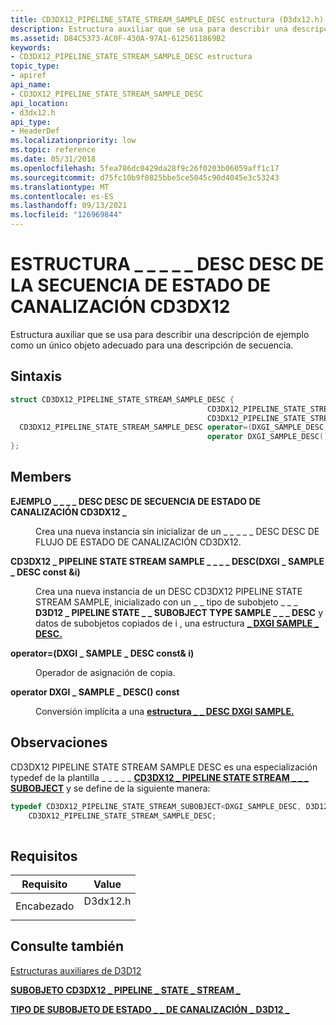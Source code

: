 ```yaml
---
title: CD3DX12_PIPELINE_STATE_STREAM_SAMPLE_DESC estructura (D3dx12.h)
description: Estructura auxiliar que se usa para describir una descripción de ejemplo como un único objeto adecuado para una descripción de secuencia.
ms.assetid: D84C5373-AC0F-430A-97A1-6125611869B2
keywords:
- CD3DX12_PIPELINE_STATE_STREAM_SAMPLE_DESC estructura
topic_type:
- apiref
api_name:
- CD3DX12_PIPELINE_STATE_STREAM_SAMPLE_DESC
api_location:
- d3dx12.h
api_type:
- HeaderDef
ms.localizationpriority: low
ms.topic: reference
ms.date: 05/31/2018
ms.openlocfilehash: 5fea786dc0429da28f9c26f0203b06059aff1c17
ms.sourcegitcommit: d75fc10b9f0825bbe5ce5045c90d4045e3c53243
ms.translationtype: MT
ms.contentlocale: es-ES
ms.lasthandoff: 09/13/2021
ms.locfileid: "126969844"
---
```

# <a name="cd3dx12_pipeline_state_stream_sample_desc-structure"></a>ESTRUCTURA \_ \_ \_ \_ \_ DESC DESC DE LA SECUENCIA DE ESTADO DE CANALIZACIÓN CD3DX12

Estructura auxiliar que se usa para describir una descripción de ejemplo como un único objeto adecuado para una descripción de secuencia.

## <a name="syntax"></a>Sintaxis


```C++
struct CD3DX12_PIPELINE_STATE_STREAM_SAMPLE_DESC {
                                            CD3DX12_PIPELINE_STATE_STREAM_SAMPLE_DESC;
                                            CD3DX12_PIPELINE_STATE_STREAM_SAMPLE_DESC(DXGI_SAMPLE_DESC const &i);
  CD3DX12_PIPELINE_STATE_STREAM_SAMPLE_DESC operator=(DXGI_SAMPLE_DESC const& i);
                                            operator DXGI_SAMPLE_DESC() const;
};
```



## <a name="members"></a>Members

<dl> <dt>

**EJEMPLO \_ \_ \_ \_ DESC DESC DE SECUENCIA DE ESTADO DE CANALIZACIÓN CD3DX12 \_**
</dt> <dd>

Crea una nueva instancia sin inicializar de un \_ \_ \_ \_ \_ DESC DESC DE FLUJO DE ESTADO DE CANALIZACIÓN CD3DX12.

</dd> <dt>

**CD3DX12 \_ PIPELINE STATE STREAM SAMPLE \_ \_ \_ \_ DESC(DXGI \_ SAMPLE \_ DESC const &i)**
</dt> <dd>

Crea una nueva instancia de un DESC CD3DX12 PIPELINE STATE STREAM SAMPLE, inicializado con un \_ \_ tipo de subobjeto \_ \_ \_ **D3D12 \_ PIPELINE STATE \_ \_ SUBOBJECT TYPE SAMPLE \_ \_ \_ DESC** y datos de subobjetos copiados de i , una estructura [**\_ DXGI SAMPLE \_ DESC.**](https://www.bing.com/search?q=**DXGI\_SAMPLE\_DESC**)

</dd> <dt>

**operator=(DXGI \_ SAMPLE \_ DESC const& i)**
</dt> <dd>

Operador de asignación de copia.

</dd> <dt>

**operator DXGI \_ SAMPLE \_ DESC() const**
</dt> <dd>

Conversión implícita a una [**estructura \_ \_ DESC DXGI SAMPLE.**](https://www.bing.com/search?q=**DXGI\_SAMPLE\_DESC**)

</dd> </dl>

## <a name="remarks"></a>Observaciones

CD3DX12 PIPELINE STATE STREAM SAMPLE DESC es una especialización typedef de la plantilla \_ \_ \_ \_ \_ [**CD3DX12 \_ PIPELINE STATE STREAM \_ \_ \_ SUBOBJECT**](cd3dx12-pipeline-state-stream-subobject.md) y se define de la siguiente manera:


```C++
typedef CD3DX12_PIPELINE_STATE_STREAM_SUBOBJECT<DXGI_SAMPLE_DESC, D3D12_PIPELINE_STATE_SUBOBJECT_TYPE_SAMPLE_DESC>
    CD3DX12_PIPELINE_STATE_STREAM_SAMPLE_DESC;
          
```



## <a name="requirements"></a>Requisitos



| Requisito | Value |
|-------------------|-------------------------------------------------------------------------------------|
| Encabezado<br/> | <dl> <dt>D3dx12.h</dt> </dl> |



## <a name="see-also"></a>Consulte también

<dl> <dt>

[Estructuras auxiliares de D3D12](helper-structures-for-d3d12.md)
</dt> <dt>

[**SUBOBJETO CD3DX12 \_ PIPELINE \_ STATE \_ STREAM \_**](cd3dx12-pipeline-state-stream-subobject.md)
</dt> <dt>

[**TIPO DE SUBOBJETO DE ESTADO \_ \_ DE CANALIZACIÓN \_ D3D12 \_**](/windows/desktop/api/d3d12/ne-d3d12-d3d12_pipeline_state_subobject_type)
</dt> </dl>

 

